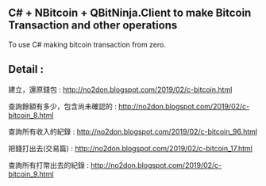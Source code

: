 ## C# + NBitcoin + QBitNinja.Client to make Bitcoin Transaction and other operations


To use C# making  bitcoin transaction from zero.

## Detail : 

建立，還原錢包 : http://no2don.blogspot.com/2019/02/c-bitcoin.html

查詢餘額有多少，包含尚未確認的 : http://no2don.blogspot.com/2019/02/c-bitcoin_8.html

查詢所有收入的紀錄 : http://no2don.blogspot.com/2019/02/c-bitcoin_96.html

把錢打出去(交易篇) : http://no2don.blogspot.com/2019/02/c-bitcoin_17.html

查詢所有打幣出去的紀錄 : http://no2don.blogspot.com/2019/02/c-bitcoin_9.html


 
  
  
 
 


